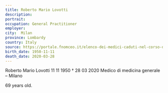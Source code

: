 ```yaml
---
title: Roberto Mario Lovotti
description: 
portrait: 
occupation: General Practitioner
employer: 
city:  Milan
province: Lombardy
country: Italy
source: https://portale.fnomceo.it/elenco-dei-medici-caduti-nel-corso-dellepidemia-di-covid-19/
birth_date: 1950-11-11
death_date: 2020-03-28
---
```


Roberto Mario Lovotti 11 11 1950 † 28 03 2020
Medico di medicina generale – Milano

69 years old.